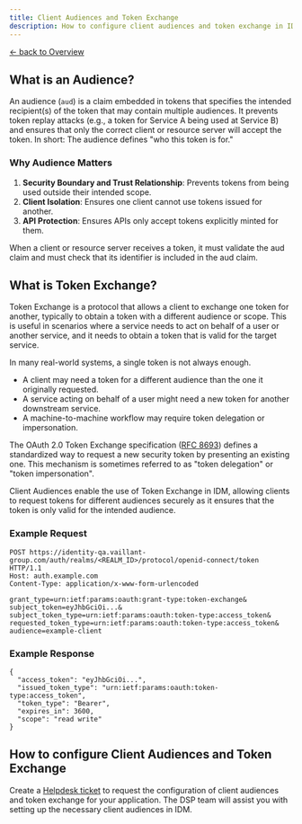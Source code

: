```yaml
---
title: Client Audiences and Token Exchange
description: How to configure client audiences and token exchange in IDM
---
```


[&larr; back to Overview](/idm)

## What is an Audience?

An audience (`aud`) is a claim embedded in tokens that specifies the intended recipient(s) of the token that may contain multiple audiences. It prevents token replay attacks (e.g., a token for Service A being used at Service B) and ensures that only the correct client or resource server will accept the token.
In short: The audience defines "who this token is for."

### Why Audience Matters

1. **Security Boundary and Trust Relationship**: Prevents tokens from being used outside their intended scope.
2. **Client Isolation**: Ensures one client cannot use tokens issued for another.
3. **API Protection**: Ensures APIs only accept tokens explicitly minted for them.

When a client or resource server receives a token, it must validate the aud claim and must check that its identifier is included in the aud claim.

## What is Token Exchange?

Token Exchange is a protocol that allows a client to exchange one token for another, typically to obtain a token with a different audience or scope. This is useful in scenarios where a service needs to act on behalf of a user or another service, and it needs to obtain a token that is valid for the target service.

In many real-world systems, a single token is not always enough.
- A client may need a token for a different audience than the one it originally requested.
- A service acting on behalf of a user might need a new token for another downstream service.
- A machine-to-machine workflow may require token delegation or impersonation.

The OAuth 2.0 Token Exchange specification ([RFC 8693](https://www.rfc-editor.org/rfc/rfc8693.html)) defines a standardized way to request a new security token by presenting an existing one. This mechanism is sometimes referred to as "token delegation" or "token impersonation".

Client Audiences enable the use of Token Exchange in IDM, allowing clients to request tokens for different audiences securely as it ensures that the token is only valid for the intended audience.

### Example Request

```
POST https://identity-qa.vaillant-group.com/auth/realms/<REALM_ID>/protocol/openid-connect/token HTTP/1.1
Host: auth.example.com
Content-Type: application/x-www-form-urlencoded

grant_type=urn:ietf:params:oauth:grant-type:token-exchange&
subject_token=eyJhbGciOi...&
subject_token_type=urn:ietf:params:oauth:token-type:access_token&
requested_token_type=urn:ietf:params:oauth:token-type:access_token&
audience=example-client
```

### Example Response

```
{
  "access_token": "eyJhbGciOi...",
  "issued_token_type": "urn:ietf:params:oauth:token-type:access_token",
  "token_type": "Bearer",
  "expires_in": 3600,
  "scope": "read write"
}
```

## How to configure Client Audiences and Token Exchange

Create a [Helpdesk ticket](https://service.dsp.vaillant-group.com) to request the configuration of client audiences and token exchange for your application. The DSP team will assist you with setting up the necessary client audiences in IDM.
